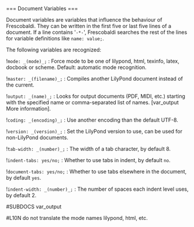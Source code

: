 === Document Variables ===

Document variables are variables that influence the behaviour of Frescobaldi.
They can be written in the first five or last five lines of a document.
If a line contains '`-*-`', Frescobaldi searches the rest of
the lines for variable definitions like `name: value;`.

The following variables are recognized:

!`mode: _(mode)_;`
: Force mode to be one of lilypond, html, texinfo, latex,
  docbook or scheme. Default: automatic mode recognition.
  
!`master: _(filename)_;`
: Compiles another LilyPond document instead of the current.

!`output: _(name)_;`
: Looks for output documents (PDF, MIDI, etc.) starting with
  the specified name or comma-separated list of names.
  [var_output More information].

!`coding: _(encoding)_;`
: Use another encoding than the default UTF-8.

!`version: _(version)_;`
: Set the LilyPond version to use, can be used for non-LilyPond documents.

!`tab-width: _(number)_;`
: The width of a tab character, by default 8.

!`indent-tabs: yes/no;`
: Whether to use tabs in indent, by default `no`.

!`document-tabs: yes/no;`
: Whether to use tabs elsewhere in the document, by default `yes`.

!`indent-width: _(number)_;`
: The number of spaces each indent level uses, by default 2.


#SUBDOCS
var_output

#L10N
do not translate the mode names lilypond, html, etc.

